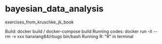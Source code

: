 # bayesian_data_analysis
exercises_from_kruschke_jk_book

Build: docker build / docker-compose build
Running codes: docker run -it --rm -v xxx tianxiang84/rbugs bin/bash
Running R: "R" in terminal
